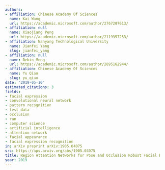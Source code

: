 ```yaml
---
authors:
- affiliation: Chinese Academy Of Sciences
  name: Kai Wang
  url: https://academic.microsoft.com/author/2767207613/
- affiliation: null
  name: Xiaojiang Peng
  url: https://academic.microsoft.com/author/2119357253/
- affiliation: Nanyang Technological University
  name: Jianfei Yang
  slug: jianfei_yang
- affiliation: null
  name: Debin Meng
  url: https://academic.microsoft.com/author/2895162944/
- affiliation: Chinese Academy Of Sciences
  name: Yu Qiao
  slug: yu_qiao
date: '2019-05-10'
estimated_citations: 3
fields:
- facial expression
- convolutional neural network
- pattern recognition
- test data
- occlusion
- ran
- computer science
- artificial intelligence
- attention network
- facial appearance
- facial expression recognition
in: arXiv preprint arXiv:1905.04075
src: https://aps.arxiv.org/abs/1905.04075
title: Region Attention Networks for Pose and Occlusion Robust Facial Expression Recognition
year: 2019
---
```

